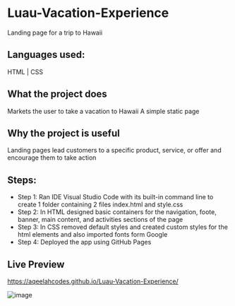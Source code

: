# Luau-Vacation-Experience
Landing page for a trip to Hawaii

## Languages used: 
HTML | CSS

## What the project does
Markets the user to take a vacation to Hawaii
A simple static page


## Why the project is useful
Landing pages lead customers to a specific product, service, or offer and encourage them to take action

## Steps:
- Step 1: Ran IDE Visual Studio Code with its built-in command line to create 1 folder containing 2 files index.html and style.css
- Step 2: In HTML designed basic containers for the navigation, foote, banner, main content, and activities sections of the page
- Step 3: In CSS removed default styles and created custom styles for the html elements and also imported fonts form Google 
- Step 4: Deployed the app using GitHub Pages     

## Live Preview 
https://aqeelahcodes.github.io/Luau-Vacation-Experience/

![image](https://user-images.githubusercontent.com/70718104/159185716-a4d7c81a-2f85-495d-98df-18a71cdd9439.png)
